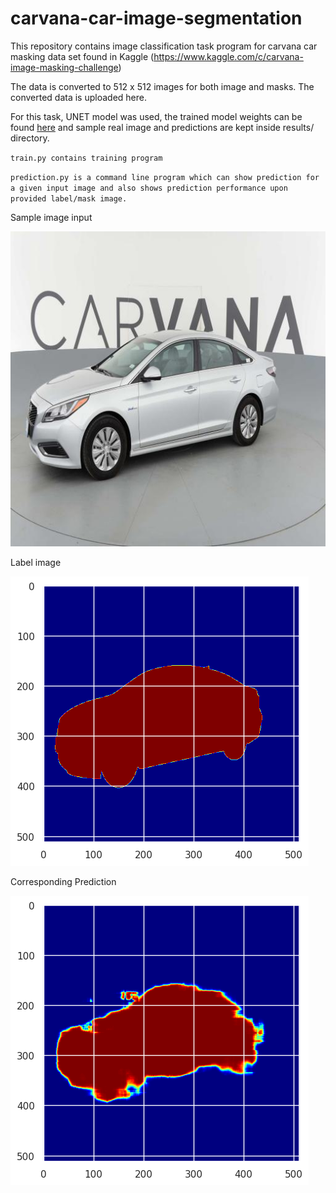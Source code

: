 # carvana-car-image-segmentation

This repository contains image classification task program for carvana car masking data set found in Kaggle (https://www.kaggle.com/c/carvana-image-masking-challenge)

The data is converted to 512 x 512 images for both image and masks. The converted data is uploaded here.

For this task, UNET model was used, the trained model weights can be found [here](https://drive.google.com/file/d/1g5vvm3c0Amqzic0LP5mRXzBSIftLYXFU/view?usp=sharing) and sample real image and predictions are kept inside results/ directory.

`train.py contains training program`

`prediction.py is a command line program which can show prediction for a given input image and also shows prediction performance upon provided label/mask image.`


Sample image input

![](validation512/images/0ce66b539f52_04.jpg)

Label image

![](results/label.png)

Corresponding Prediction

![](results/prediction.png)

